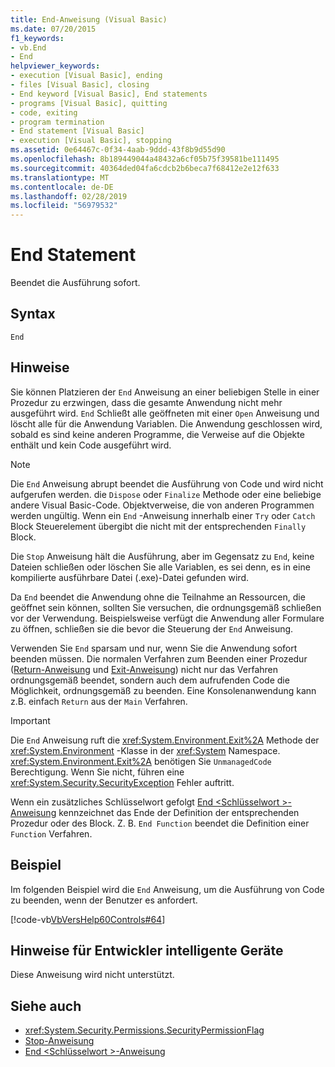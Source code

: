 ```yaml
---
title: End-Anweisung (Visual Basic)
ms.date: 07/20/2015
f1_keywords:
- vb.End
- End
helpviewer_keywords:
- execution [Visual Basic], ending
- files [Visual Basic], closing
- End keyword [Visual Basic], End statements
- programs [Visual Basic], quitting
- code, exiting
- program termination
- End statement [Visual Basic]
- execution [Visual Basic], stopping
ms.assetid: 0e64467c-0f34-4aab-9ddd-43f8b9d55d90
ms.openlocfilehash: 8b189449044a48432a6cf05b75f39581be111495
ms.sourcegitcommit: 40364ded04fa6cdcb2b6beca7f68412e2e12f633
ms.translationtype: MT
ms.contentlocale: de-DE
ms.lasthandoff: 02/28/2019
ms.locfileid: "56979532"
---
```

# <a name="end-statement"></a>End Statement
Beendet die Ausführung sofort.  
  
## <a name="syntax"></a>Syntax  
  
```  
End  
```  
  
## <a name="remarks"></a>Hinweise  
 Sie können Platzieren der `End` Anweisung an einer beliebigen Stelle in einer Prozedur zu erzwingen, dass die gesamte Anwendung nicht mehr ausgeführt wird. `End` Schließt alle geöffneten mit einer `Open` Anweisung und löscht alle für die Anwendung Variablen. Die Anwendung geschlossen wird, sobald es sind keine anderen Programme, die Verweise auf die Objekte enthält und kein Code ausgeführt wird.  
  
> [!NOTE]
>  Die `End` Anweisung abrupt beendet die Ausführung von Code und wird nicht aufgerufen werden. die `Dispose` oder `Finalize` Methode oder eine beliebige andere Visual Basic-Code. Objektverweise, die von anderen Programmen werden ungültig. Wenn ein `End` -Anweisung innerhalb einer `Try` oder `Catch` Block Steuerelement übergibt die nicht mit der entsprechenden `Finally` Block.  
  
 Die `Stop` Anweisung hält die Ausführung, aber im Gegensatz zu `End`, keine Dateien schließen oder löschen Sie alle Variablen, es sei denn, es in eine kompilierte ausführbare Datei (.exe)-Datei gefunden wird.  
  
 Da `End` beendet die Anwendung ohne die Teilnahme an Ressourcen, die geöffnet sein können, sollten Sie versuchen, die ordnungsgemäß schließen vor der Verwendung. Beispielsweise verfügt die Anwendung aller Formulare zu öffnen, schließen sie die bevor die Steuerung der `End` Anweisung.  
  
 Verwenden Sie `End` sparsam und nur, wenn Sie die Anwendung sofort beenden müssen. Die normalen Verfahren zum Beenden einer Prozedur ([Return-Anweisung](../../../visual-basic/language-reference/statements/return-statement.md) und [Exit-Anweisung](../../../visual-basic/language-reference/statements/exit-statement.md)) nicht nur das Verfahren ordnungsgemäß beendet, sondern auch dem aufrufenden Code die Möglichkeit, ordnungsgemäß zu beenden. Eine Konsolenanwendung kann z.B. einfach `Return` aus der `Main` Verfahren.  
  
> [!IMPORTANT]
>  Die `End` Anweisung ruft die <xref:System.Environment.Exit%2A> Methode der <xref:System.Environment> -Klasse in der <xref:System> Namespace. <xref:System.Environment.Exit%2A> benötigen Sie `UnmanagedCode` Berechtigung. Wenn Sie nicht, führen eine <xref:System.Security.SecurityException> Fehler auftritt.  
  
 Wenn ein zusätzliches Schlüsselwort gefolgt [End \<Schlüsselwort >-Anweisung](../../../visual-basic/language-reference/statements/end-keyword-statement.md) kennzeichnet das Ende der Definition der entsprechenden Prozedur oder des Block. Z. B. `End Function` beendet die Definition einer `Function` Verfahren.  
  
## <a name="example"></a>Beispiel  
 Im folgenden Beispiel wird die `End` Anweisung, um die Ausführung von Code zu beenden, wenn der Benutzer es anfordert.  
  
 [!code-vb[VbVersHelp60Controls#64](~/samples/snippets/visualbasic/VS_Snippets_VBCSharp/VbVersHelp60Controls/VB/Form1.vb#64)]  
  
## <a name="smart-device-developer-notes"></a>Hinweise für Entwickler intelligente Geräte  
 Diese Anweisung wird nicht unterstützt.  
  
## <a name="see-also"></a>Siehe auch
- <xref:System.Security.Permissions.SecurityPermissionFlag>
- [Stop-Anweisung](../../../visual-basic/language-reference/statements/stop-statement.md)
- [End \<Schlüsselwort >-Anweisung](../../../visual-basic/language-reference/statements/end-keyword-statement.md)
